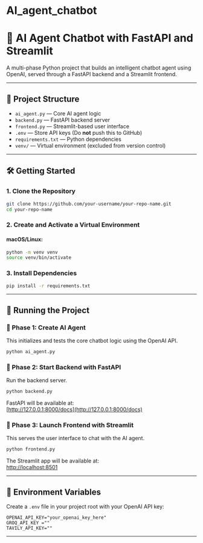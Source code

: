 # AI_agent_chatbot

# 🤖 AI Agent Chatbot with FastAPI and Streamlit

A multi-phase Python project that builds an intelligent chatbot agent using OpenAI, served through a FastAPI backend and a Streamlit frontend.

---

## 📁 Project Structure

- `ai_agent.py` — Core AI agent logic
- `backend.py` — FastAPI backend server
- `frontend.py` — Streamlit-based user interface
- `.env` — Store API keys (Do **not** push this to GitHub)
- `requirements.txt` — Python dependencies
- `venv/` — Virtual environment (excluded from version control)

---

## 🛠️ Getting Started

### 1. Clone the Repository

```bash
git clone https://github.com/your-username/your-repo-name.git
cd your-repo-name
```

### 2. Create and Activate a Virtual Environment

#### macOS/Linux:

```bash
python -m venv venv
source venv/bin/activate
```

### 3. Install Dependencies

```bash
pip install -r requirements.txt
```

---

## 🚀 Running the Project

### 🔹 Phase 1: Create AI Agent

This initializes and tests the core chatbot logic using the OpenAI API.

```bash
python ai_agent.py
```

### 🔹 Phase 2: Start Backend with FastAPI

Run the backend server.

```bash
python backend.py
```

FastAPI will be available at:  
[http://127.0.0.1:8000/docs](http://127.0.0.1:8000/docs)

### 🔹 Phase 3: Launch Frontend with Streamlit

This serves the user interface to chat with the AI agent.

```bash
python frontend.py
```

The Streamlit app will be available at:  
[http://localhost:8501](http://localhost:8501)

---

## 🔐 Environment Variables

Create a `.env` file in your project root with your OpenAI API key:

```
OPENAI_API_KEY="your_openai_key_here"
GROQ_API_KEY =""
TAVILY_API_KEY=""
```

---

